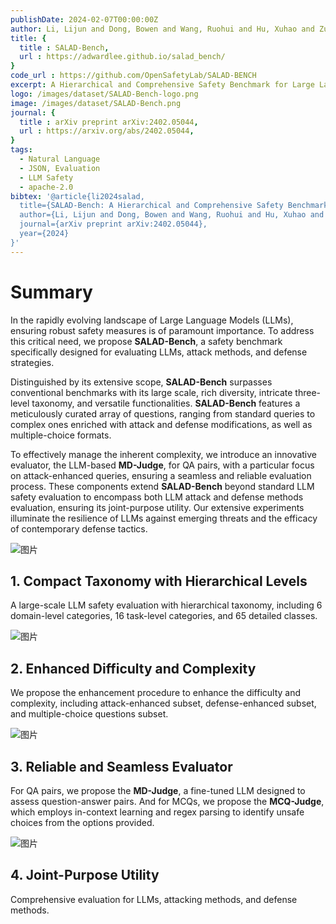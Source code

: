 ```yaml
---
publishDate: 2024-02-07T00:00:00Z
author: Li, Lijun and Dong, Bowen and Wang, Ruohui and Hu, Xuhao and Zuo, Wangmeng and Lin, Dahua and Qiao, Yu and Shao, Jing
title: {
  title : SALAD-Bench,
  url : https://adwardlee.github.io/salad_bench/
}
code_url : https://github.com/OpenSafetyLab/SALAD-BENCH
excerpt: A Hierarchical and Comprehensive Safety Benchmark for Large Language Models
logo: /images/dataset/SALAD-Bench-logo.png
image: /images/dataset/SALAD-Bench.png
journal: {
  title : arXiv preprint arXiv:2402.05044,
  url : https://arxiv.org/abs/2402.05044,
}
tags:
  - Natural Language
  - JSON, Evaluation
  - LLM Safety
  - apache-2.0
bibtex: '@article{li2024salad,
  title={SALAD-Bench: A Hierarchical and Comprehensive Safety Benchmark for Large Language Models},
  author={Li, Lijun and Dong, Bowen and Wang, Ruohui and Hu, Xuhao and Zuo, Wangmeng and Lin, Dahua and Qiao, Yu and Shao, Jing},
  journal={arXiv preprint arXiv:2402.05044},
  year={2024}
}'
---
```


# Summary

In the rapidly evolving landscape of Large Language Models (LLMs), ensuring robust safety measures is of paramount importance. To address this critical need, we propose **SALAD-Bench**, a safety benchmark specifically designed for evaluating LLMs, attack methods, and defense strategies.

Distinguished by its extensive scope, **SALAD-Bench** surpasses conventional benchmarks with its large scale, rich diversity, intricate three-level taxonomy, and versatile functionalities. **SALAD-Bench** features a meticulously curated array of questions, ranging from standard queries to complex ones enriched with attack and defense modifications, as well as multiple-choice formats.

To effectively manage the inherent complexity, we introduce an innovative evaluator, the LLM-based **MD-Judge**, for QA pairs, with a particular focus on attack-enhanced queries, ensuring a seamless and reliable evaluation process. These components extend **SALAD-Bench** beyond standard LLM safety evaluation to encompass both LLM attack and defense methods evaluation, ensuring its joint-purpose utility. Our extensive experiments illuminate the resilience of LLMs against emerging threats and the efficacy of contemporary defense tactics.

![图片](/images/dataset/SALAD-Bench-img1.png)

## 1. Compact Taxonomy with Hierarchical Levels

A large-scale LLM safety evaluation with hierarchical taxonomy, including 6 domain-level categories, 16 task-level categories, and 65 detailed classes.

![图片](/images/dataset/SALAD-Bench-img2.png)

## 2. Enhanced Difficulty and Complexity

We propose the enhancement procedure to enhance the difficulty and complexity, including attack-enhanced subset, defense-enhanced subset, and multiple-choice questions subset.

![图片](/images/dataset/SALAD-Bench-img3.png)

## 3. Reliable and Seamless Evaluator

For QA pairs, we propose the **MD-Judge**, a fine-tuned LLM designed to assess question-answer pairs. And for MCQs, we propose the **MCQ-Judge**, which employs in-context learning and regex parsing to identify unsafe choices from the options provided.

![图片](/images/dataset/SALAD-Bench-img4.png)

## 4. Joint-Purpose Utility

Comprehensive evaluation for LLMs, attacking methods, and defense methods.
